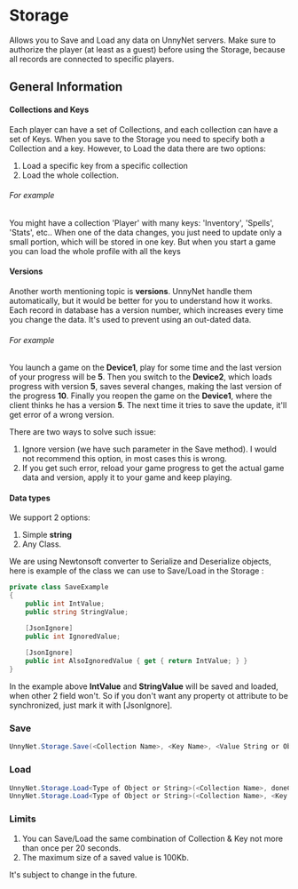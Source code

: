 # Storage

Allows you to Save and Load any data on UnnyNet servers. Make sure to authorize the player (at least as a guest) before using the Storage, because all records are connected to specific players.


## General Information

#### Collections and Keys
Each player can have a set of Collections, and each collection can have a set of Keys. When you save to the Storage you need to specify both a Collection and a key. However, to Load the data there are two options:

1. Load a specific key from a specific collection
2. Load the whole collection. 

###### For example 
You might have a collection 'Player' with many keys: 'Inventory', 'Spells', 'Stats', etc.. When one of the data changes, you just need to update only a small portion, which will be stored in one key. But when you start a game you can load the whole profile with all the keys

#### Versions
Another worth mentioning topic is **versions**. UnnyNet handle them automatically, but it would be better for you to understand how it works. 
Each record in database has a version number, which increases every time you change the data. It's used to prevent using an out-dated data. 

###### For example 
You launch a game on the **Device1**, play for some time and the last version of your progress will be **5**. Then you switch to the **Device2**, which loads progress with version **5**, saves several changes, making the last version of the progress **10**. Finally you reopen the game on the **Device1**, where the client thinks he has a version **5**. The next time it tries to save the update, it'll get error of a wrong version. 

There are two ways to solve such issue:

1. Ignore version (we have such parameter in the Save method). I would not recommend this option, in most cases this is wrong.
2. If you get such error, reload your game progress to get the actual game data and version, apply it to your game and keep playing.

#### Data types

We support 2 options:

1. Simple **string**
2. Any Class. 

We are using Newtonsoft converter to Serialize and Deserialize objects, here is example of the class we can use to Save/Load in the Storage :

```csharp fct_label="Unity"
private class SaveExample
{
    public int IntValue;
    public string StringValue;

    [JsonIgnore]
    public int IgnoredValue;
    
    [JsonIgnore]
    public int AlsoIgnoredValue { get { return IntValue; } }
}   
```

In the example above **IntValue** and **StringValue** will be saved and loaded, when other 2 field won't. So if you don't want any property ot attribute to be synchronized, just mark it with [JsonIgnore].

### Save

```csharp fct_label="Unity"
UnnyNet.Storage.Save(<Collection Name>, <Key Name>, <Value String or Object>, doneCallback);
```

### Load

```csharp fct_label="Unity"
UnnyNet.Storage.Load<Type of Object or String>(<Collection Name>, doneCallback);
UnnyNet.Storage.Load<Type of Object or String>(<Collection Name>, <Key Name>, doneCallback);
```

### Limits

1. You can Save/Load the same combination of Collection & Key not more than once per 20 seconds.
2. The maximum size of a saved value is 100Kb.

It's subject to change in the future.
